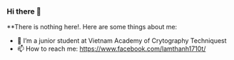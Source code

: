 ### Hi there 👋


**There is nothing here!.
Here are some things about me:
- 🔭 I’m a junior student at Vietnam Academy of Crytography Techniquest
- 📫 How to reach me: https://www.facebook.com/lamthanh1710t/
